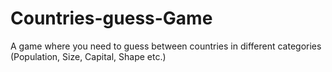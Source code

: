 # Countries-guess-Game
A game where you need to guess between countries in different categories (Population, Size, Capital, Shape etc.)
